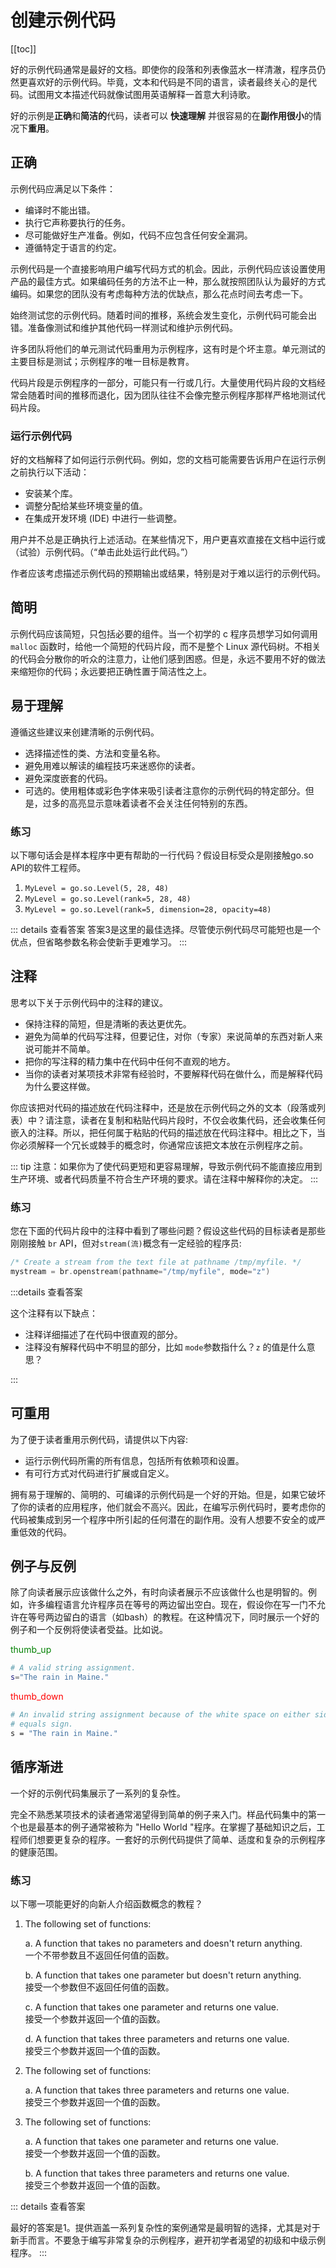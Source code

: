 # 创建示例代码

[[toc]]

好的示例代码通常是最好的文档。即使你的段落和列表像蓝水一样清澈，程序员仍然更喜欢好的示例代码。毕竟，文本和代码是不同的语言，读者最终关心的是代码。试图用文本描述代码就像试图用英语解释一首意大利诗歌。

好的示例是**正确**和**简洁的**代码，读者可以 **快速理解** 并很容易的在**副作用很小**的情况下**重用**。

## 正确

示例代码应满足以下条件：

* 编译时不能出错。
* 执行它声称要执行的任务。
* 尽可能做好生产准备。例如，代码不应包含任何安全漏洞。
* 遵循特定于语言的约定。

示例代码是一个直接影响用户编写代码方式的机会。因此，示例代码应该设置使用产品的最佳方式。如果编码任务的方法不止一种，那么就按照团队认为最好的方式编码。如果您的团队没有考虑每种方法的优缺点，那么花点时间去考虑一下。

始终测试您的示例代码。随着时间的推移，系统会发生变化，示例代码可能会出错。准备像测试和维护其他代码一样测试和维护示例代码。

许多团队将他们的单元测试代码重用为示例程序，这有时是个坏主意。单元测试的主要目标是测试；示例程序的唯一目标是教育。

代码片段是示例程序的一部分，可能只有一行或几行。大量使用代码片段的文档经常会随着时间的推移而退化，因为团队往往不会像完整示例程序那样严格地测试代码片段。

### 运行示例代码

好的文档解释了如何运行示例代码。例如，您的文档可能需要告诉用户在运行示例之前执行以下活动：

* 安装某个库。
* 调整分配给某些环境变量的值。
* 在集成开发环境 (IDE) 中进行一些调整。

用户并不总是正确执行上述活动。在某些情况下，用户更喜欢直接在文档中运行或（试验）示例代码。（“单击此处运行此代码。”）

作者应该考虑描述示例代码的预期输出或结果，特别是对于难以运行的示例代码。

## 简明

示例代码应该简短，只包括必要的组件。当一个初学的 c 程序员想学习如何调用 `malloc` 函数时，给他一个简短的代码片段，而不是整个 Linux 源代码树。不相关的代码会分散你的听众的注意力，让他们感到困惑。但是，永远不要用不好的做法来缩短你的代码；永远要把正确性置于简洁性之上。

## 易于理解

遵循这些建议来创建清晰的示例代码。

* 选择描述性的类、方法和变量名称。
* 避免用难以解读的编程技巧来迷惑你的读者。
* 避免深度嵌套的代码。
* 可选的。使用粗体或彩色字体来吸引读者注意你的示例代码的特定部分。但是，过多的高亮显示意味着读者不会关注任何特别的东西。

### 练习

以下哪句话会是样本程序中更有帮助的一行代码？假设目标受众是刚接触go.so API的软件工程师。

1.  `MyLevel = go.so.Level(5, 28, 48)`
2.  `MyLevel = go.so.Level(rank=5, 28, 48)`
3.  `MyLevel = go.so.Level(rank=5, dimension=28, opacity=48)`

::: details 查看答案
答案3是这里的最佳选择。尽管使示例代码尽可能短也是一个优点，但省略参数名称会使新手更难学习。
:::

## 注释

思考以下关于示例代码中的注释的建议。

* 保持注释的简短，但是清晰的表达更优先。
* 避免为简单的代码写注释，但要记住，对你（专家）来说简单的东西对新人来说可能并不简单。
* 把你的写注释的精力集中在代码中任何不直观的地方。
* 当你的读者对某项技术非常有经验时，不要解释代码在做什么，而是解释代码为什么要这样做。

你应该把对代码的描述放在代码注释中，还是放在示例代码之外的文本（段落或列表）中？请注意，读者在复制和粘贴代码片段时，不仅会收集代码，还会收集任何嵌入的注释。所以，把任何属于粘贴的代码的描述放在代码注释中。相比之下，当你必须解释一个冗长或棘手的概念时，你通常应该把文本放在示例程序之前。

::: tip
注意：如果你为了使代码更短和更容易理解，导致示例代码不能直接应用到生产环境、或者代码质量不符合生产环境的要求。请在注释中解释你的决定。
:::

### 练习

您在下面的代码片段中的注释中看到了哪些问题？假设这些代码的目标读者是那些刚刚接触 `br` API，但对`stream(流)`概念有一定经验的程序员:

```c
/* Create a stream from the text file at pathname /tmp/myfile. */
mystream = br.openstream(pathname="/tmp/myfile", mode="z")
```

:::details 查看答案

这个注释有以下缺点：
* 注释详细描述了在代码中很直观的部分。
* 注释没有解释代码中不明显的部分，比如 `mode`参数指什么？`z` 的值是什么意思？

:::

## 可重用

为了便于读者重用示例代码，请提供以下内容:

* 运行示例代码所需的所有信息，包括所有依赖项和设置。 
* 有可行方式对代码进行扩展或自定义。

拥有易于理解的、简明的、可编译的示例代码是一个好的开始。但是，如果它破坏了你的读者的应用程序，他们就会不高兴。因此，在编写示例代码时，要考虑你的代码被集成到另一个程序中所引起的任何潜在的副作用。没有人想要不安全的或严重低效的代码。

## 例子与反例

除了向读者展示应该做什么之外，有时向读者展示不应该做什么也是明智的。例如，许多编程语言允许程序员在等号的两边留出空白。现在，假设你在写一门不允许在等号两边留白的语言（如bash）的教程。在这种情况下，同时展示一个好的例子和一个反例将使读者受益。比如说。


<span class="thumb-up material-icons"></span>

```bash
# A valid string assignment.
s="The rain in Maine." 
```

<span class="thumb-down material-icons"></span>

```bash
# An invalid string assignment because of the white space on either side of the
# equals sign.
s = "The rain in Maine." 
```

## 循序渐进

一个好的示例代码集展示了一系列的复杂性。

完全不熟悉某项技术的读者通常渴望得到简单的例子来入门。样品代码集中的第一个也是最基本的例子通常被称为 "Hello World "程序。在掌握了基础知识之后，工程师们想要更复杂的程序。一套好的示例代码提供了简单、适度和复杂的示例程序的健康范围。

### 练习

以下哪一项能更好的向新人介绍函数概念的教程？

1. The following set of functions:

    a. A function that takes no parameters and doesn't return anything.
    <br>
    一个不带参数且不返回任何值的函数。

    b. A function that takes one parameter but doesn't return anything.
    <br>
    接受一个参数但不返回任何值的函数。

    
    c. A function that takes one parameter and returns one value.
    <br>
    接受一个参数并返回一个值的函数。

    d. A function that takes three parameters and returns one value.
    <br>
    接受三个参数并返回一个值的函数。


2. The following set of functions:

    a. A function that takes three parameters and returns one value.
    <br>
    接受三个参数并返回一个值的函数。

3. The following set of functions:

    a. A function that takes one parameter and returns one value.
    <br>
    接受一个参数并返回一个值的函数。

    b. A function that takes three parameters and returns one value.
    <br>
    接受三个参数并返回一个值的函数。


::: details 查看答案

最好的答案是1。提供涵盖一系列复杂性的案例通常是最明智的选择，尤其是对于新手而言。不要急于编写非常复杂的示例程序，避开初学者渴望的初级和中级示例程序。
:::



<link href="https://fonts.googleapis.com/icon?family=Material+Icons" rel="stylesheet">

<style>
    .thumb-up:before{
        content: 'thumb_up';
        color: green;
        margin-right: 5px;
    }
    .thumb-down:before{
        content: 'thumb_down';
        color: red;
        margin-right: 5px;
    }
</style>